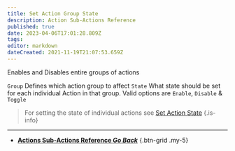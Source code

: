 ```yaml
---
title: Set Action Group State
description: Action Sub-Actions Reference
published: true
date: 2023-04-06T17:01:28.809Z
tags: 
editor: markdown
dateCreated: 2021-11-19T21:07:53.659Z
---
```


Enables and Disables entire groups of actions 

`Group`	Defines which action group to affect
`State` What state should be set for each individual Action in that group. Valid options are `Enable`, `Disable` & `Toggle`

> For setting the state of individual actions see [Set Action State](/Sub-Actions/Actions/action-state)
{.is-info}

---

- [<i class="mdi mdi-chevron-left"></i>**Actions Sub-Actions Reference *Go Back***](/Sub-Actions/Actions)
{.btn-grid .my-5}